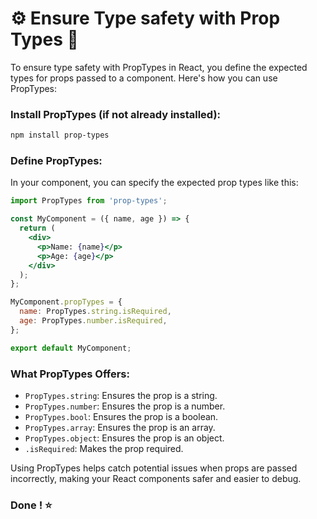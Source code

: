 # ⚙️ Ensure Type safety with Prop Types 🚀

To ensure type safety with PropTypes in React, you define the expected types for props passed to a component. Here's how you can use PropTypes:

### Install PropTypes (if not already installed):

```bash
npm install prop-types
```

### Define PropTypes: 

In your component, you can specify the expected prop types like this:

```jsx
import PropTypes from 'prop-types';

const MyComponent = ({ name, age }) => {
  return (
    <div>
      <p>Name: {name}</p>
      <p>Age: {age}</p>
    </div>
  );
};

MyComponent.propTypes = {
  name: PropTypes.string.isRequired,
  age: PropTypes.number.isRequired,
};

export default MyComponent;
```

### What PropTypes Offers:
- `PropTypes.string`: Ensures the prop is a string.
- `PropTypes.number`: Ensures the prop is a number.
- `PropTypes.bool`: Ensures the prop is a boolean.
- `PropTypes.array`: Ensures the prop is an array.
- `PropTypes.object`: Ensures the prop is an object.
- `.isRequired`: Makes the prop required.

Using PropTypes helps catch potential issues when props are passed incorrectly, making your React components safer and easier to debug.

### Done ! ⭐
